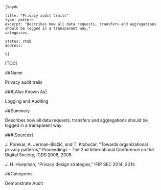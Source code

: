     {%hyde

    title: "Privacy audit trails"
    type: pattern
    excerpt: "Describes how all data requests, transfers and aggregations should be logged in a transparent way."
    categories:
        - 
    status: stub
    address:

    %}

[TOC]


##Name
<!--Primary name the pattern is known by.-->

Privacy audit trails

###[Also Known As]
<!-- All other names the pattern is known by.-->

Logging and Auditing

##Summary
<!-- One short paragraph summarising the pattern.-->

Describes how all data requests, transfers and aggregations should be logged in a transparent way.

<!--##Context-->
<!-- The situations in which the pattern may apply.-->



<!--##Problem-->
<!-- The problem a pattern addresses, including a list of forces describing why a problem might be difficult to solve.-->



<!--##Solution-->
<!-- A concise description of how the pattern addresses the problem.-->



<!--###[Structure]-->
<!--A detailed specification of the structural aspects of the pattern. A class diagram if applicable.-->



<!--###[Implementation]-->
<!--Guidelines for implementing the pattern; code fragments; suggested PETS; policy fragments.-->



<!--##Consequences-->
<!--The advantages (benefits) and disadvantages (liabilities) of applying the pattern.-->



<!--###[Constraints]-->
<!-- limitations as a consequence of applying the pattern.-->



<!--##Examples-->
<!--Motivational example to see how the pattern is applied.-->



<!--###[Known Uses]-->
<!-- Pointers to various applications of the pattern.-->



<!--##See Also-->
<!-- Any pointers to relevant information, not contained in the subfields below.-->



<!--###[Related Patterns]-->
<!-- Supporting and conflicting patterns-->



###[Sources]
<!-- References to the original source of the pattern.-->

J. Porekar, A. Jerman-Blažič, and T. Klobučar, “Towards organizational privacy patterns,” Proceedings - The 2nd International Conference on the Digital Society, ICDS 2008, 2008.

J. H. Hoepman, “Privacy design strategies,” IFIP SEC 2014, 2014.

<!--##General Comments-->
<!-- Separate discussion on the pattern.-->



##Categories
<!-- Placeholder for future agreed upon categories as per collaboration's evaluation.-->
Demonstrate
Audit

<!--##Tags-->
<!-- User definable descriptors for additional correlation.-->




